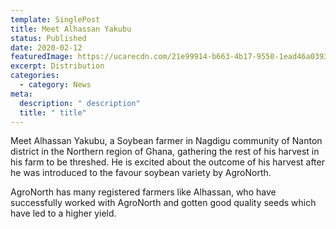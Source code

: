 ```yaml
---
template: SinglePost
title: Meet Alhassan Yakubu
status: Published
date: 2020-02-12
featuredImage: https://ucarecdn.com/21e99914-b663-4b17-9550-1ead46a03934/
excerpt: Distribution
categories:
  - category: News
meta:
  description: " description"
  title: " title"
---
```

Meet Alhassan Yakubu, a Soybean farmer in Nagdigu community of Nanton district in the Northern region of Ghana, gathering the rest of his harvest in his farm to be threshed. He is excited about the outcome of his harvest after he was introduced to the favour soybean variety by AgroNorth.

AgroNorth has many registered farmers like Alhassan, who have successfully worked with AgroNorth and gotten good quality seeds which have led to a higher yield.